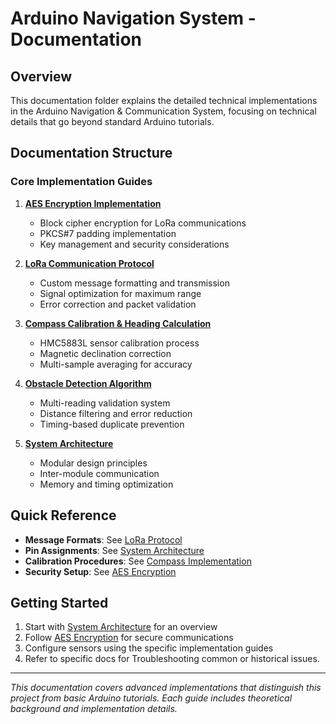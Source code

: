 # Arduino Navigation System - Documentation

## Overview

This documentation folder explains the detailed technical implementations in the Arduino Navigation & Communication System, focusing on technical details that go beyond standard Arduino tutorials.

## Documentation Structure

### Core Implementation Guides

1. **[AES Encryption Implementation](./aes_encryption.md)**
   - Block cipher encryption for LoRa communications
   - PKCS#7 padding implementation
   - Key management and security considerations

2. **[LoRa Communication Protocol](./lora_protocol.md)**
   - Custom message formatting and transmission
   - Signal optimization for maximum range
   - Error correction and packet validation

3. **[Compass Calibration & Heading Calculation](./compass_implementation.md)**
   - HMC5883L sensor calibration process
   - Magnetic declination correction
   - Multi-sample averaging for accuracy

4. **[Obstacle Detection Algorithm](./obstacle_detection.md)**
   - Multi-reading validation system
   - Distance filtering and error reduction
   - Timing-based duplicate prevention

5. **[System Architecture](./system_architecture.md)**
   - Modular design principles
   - Inter-module communication
   - Memory and timing optimization

## Quick Reference

- **Message Formats**: See [LoRa Protocol](./lora_protocol.md#message-formats)
- **Pin Assignments**: See [System Architecture](./system_architecture.md#hardware-configuration)
- **Calibration Procedures**: See [Compass Implementation](./compass_implementation.md#calibration)
- **Security Setup**: See [AES Encryption](./aes_encryption.md#setup)

## Getting Started

1. Start with [System Architecture](./system_architecture.md) for an overview
2. Follow [AES Encryption](./aes_encryption.md) for secure communications
3. Configure sensors using the specific implementation guides
4. Refer to specific docs for Troubleshooting common or historical issues.

---

*This documentation covers advanced implementations that distinguish this project from basic Arduino tutorials. Each guide includes theoretical background and implementation details.*